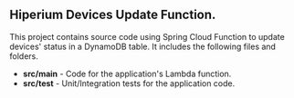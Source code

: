 ## Hiperium Devices Update Function.

This project contains source code using Spring Cloud Function to update devices' status in a DynamoDB table.
It includes the following files and folders.

- **src/main** - Code for the application's Lambda function.
- **src/test** - Unit/Integration tests for the application code.
